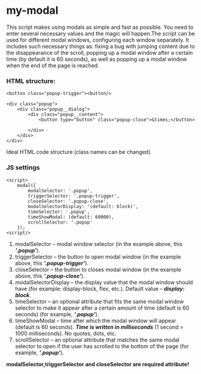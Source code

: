 # my-modal
This script makes using modals as simple and fast as possible. You need to enter several necessary values and the magic will happen.The script can be used for different modal windows, configuring each window separately. It includes such necessary things as: fixing a bug with jumping content due to the disappearance of the scroll, popping up a modal window after a certain time (by default it is 60 seconds), as well as popping up a modal window when the end of the page is reached.

### HTML structure:
    
    <button class="popup-trigger"><button/>

    <div class="popup">
        <div class="popup__dialog">
            <div class="popup__content">
                <button type="button" class="popup-close">&times;</button>
                
            </div>
        </div>
    </div>
    
Ideal HTML code structure (сlass names can be changed)

### JS settings

    <script>
        modal({
            modalSelector: '.popup',
            triggerSelector: '.popup-trigger',
            closeSelector: '.popup-close',
            modalSelectorDisplay: '(default: block)',
            timeSelector: '.popup',
            timeShowModal: (default: 60000),
            scrollSelector: '.popup'
        });
    <script/>
   
1. modalSelector – modal window selector (in the example above, this ***'.popup'***).
2. triggerSelector – the button to open modal window (in the example above, this ***'.popup-trigger'***).
3. closeSelector – the button to closes modal window (in the example above, this ***'.popup-close'***).
4. modalSelectorDisplay – the display value that the modal window should have (for example: display-block, flex, etc.). Default value – ***display: block***.
5. timeSelector – an optional attribute that fits the same modal window selector to make it appear after a certain amount of time (default is 60 seconds) (for example, ***'.popup'***).
6. timeShowModal – time after which the modal window will appear (default is 60 seconds). ***Time is written in milliseconds*** (1 second = 1000 milliseconds). No quotes, dots, etc.
7. scrollSelector – an optional attribute that matches the same modal selector to open if the user has scrolled to the bottom of the page (for example, ***'.popup'***).
   
**modalSelector,triggerSelector and closeSelector are required attribute!**

    
